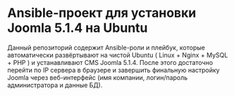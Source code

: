 # Ansible-проект для установки Joomla 5.1.4 на Ubuntu 
Данный репозиторий содержит Ansible-роли и плейбук, которые автоматически развёртывают на чистой Ubuntu ( Linux + Nginx + MySQL + PHP ) и устанавливают CMS Joomla 5.1.4. После этого достаточно перейти по IP сервера в браузере и завершить финальную настройку Joomla через веб-интерфейс (имя компании, логин/пароль администратора и данные БД).


